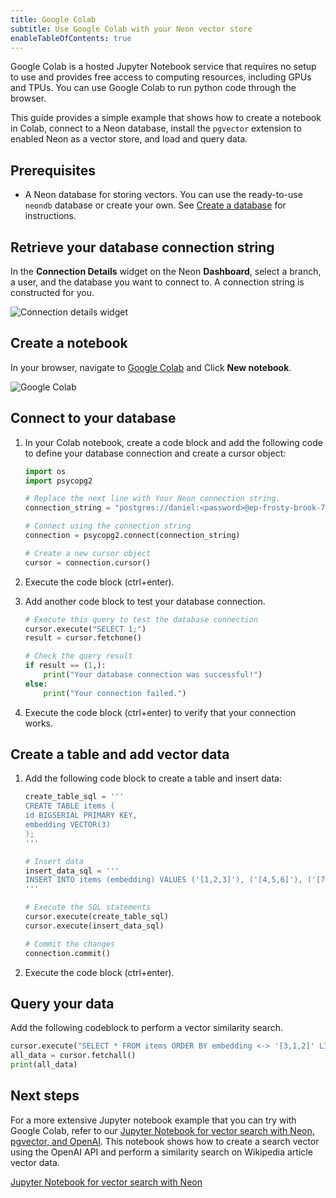 ```yaml
---
title: Google Colab
subtitle: Use Google Colab with your Neon vector store
enableTableOfContents: true
---
```


Google Colab is a hosted Jupyter Notebook service that requires no setup to use and provides free access to computing resources, including GPUs and TPUs.
You can use Google Colab to run python code through the browser.

This guide provides a simple example that shows how to create a notebook in Colab, connect to a Neon database, install the `pgvector` extension to enabled Neon as a vector store, and load and query data.

## Prerequisites

- A Neon database for storing vectors. You can use the ready-to-use `neondb` database or create your own. See [Create a database](/docs/manage/create-a-database) for instructions.

## Retrieve your database connection string

In the **Connection Details** widget on the Neon **Dashboard**, select a branch, a user, and the database you want to connect to. A connection string is constructed for you.

![Connection details widget](/docs/connect/connection_details.png)

## Create a notebook

In your browser, navigate to [Google Colab](https://colab.research.google.com/) and Click **New notebook**.

![Google Colab](/docs/ai/google_colab.png)

## Connect to your database

1. In your Colab notebook, create a code block and add the following code to define your database connection and create a cursor object:

    ```python
    import os
    import psycopg2

    # Replace the next line with Your Neon connection string.
    connection_string = "postgres://daniel:<password>@ep-frosty-brook-74249556.us-east-2.aws.neon.tech/neondb"

    # Connect using the connection string
    connection = psycopg2.connect(connection_string)

    # Create a new cursor object
    cursor = connection.cursor()
    ```

2. Execute the code block (ctrl+enter).

3. Add another code block to test your database connection.

    ```python
    # Execute this query to test the database connection
    cursor.execute("SELECT 1;")
    result = cursor.fetchone()

    # Check the query result
    if result == (1,):
        print("Your database connection was successful!")
    else:
        print("Your connection failed.")
    ```

4. Execute the code block (ctrl+enter) to verify that your connection works.

## Create a table and add vector data

1. Add the following code block to create a table and insert data:

    ```python
    create_table_sql = '''
    CREATE TABLE items (
    id BIGSERIAL PRIMARY KEY,
    embedding VECTOR(3)
    );
    '''

    # Insert data
    insert_data_sql = '''
    INSERT INTO items (embedding) VALUES ('[1,2,3]'), ('[4,5,6]'), ('[7,8,9]');
    '''

    # Execute the SQL statements
    cursor.execute(create_table_sql)
    cursor.execute(insert_data_sql)

    # Commit the changes
    connection.commit()
    ```

2. Execute the code block (ctrl+enter).

## Query your data

Add the following codeblock to perform a vector similarity search.

```python
cursor.execute("SELECT * FROM items ORDER BY embedding <-> '[3,1,2]' LIMIT 3;")
all_data = cursor.fetchall()
print(all_data)
```

## Next steps

For a more extensive Jupyter notebook example that you can try with Google Colab, refer to our [Jupyter Notebook for vector search with Neon, pgvector, and OpenAI](https://github.com/neondatabase/neon-vector-search-openai-notebooks). This notebook shows how to create a search vector using the OpenAI API and perform a similarity search on Wikipedia article vector data.

<DetailIconCards>
<a href="https://github.com/neondatabase/neon-vector-search-openai-notebooks" description="Jupyter Notebook for vector search with Neon, pgvector, and OpenAI" icon="github">Jupyter Notebook for vector search with Neon</a>
</DetailIconCards>
